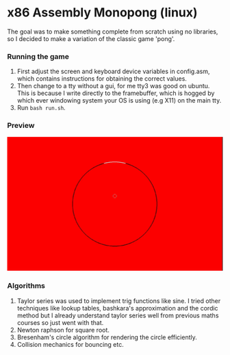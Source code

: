 # x86 Assembly Monopong (linux)
The goal was to make something complete from scratch using no libraries, so I decided to make a variation of the classic game 'pong'. 

### Running the game
1. First adjust the screen and keyboard device variables in config.asm, which contains instructions for obtaining the correct values.
2. Then change to a tty without a gui, for me tty3 was good on ubuntu. This is because I write directly to the framebuffer, which is hogged by which ever windowing system your OS is using (e.g X11) on the main tty.
3. Run `bash run.sh`. 

### Preview
![preview](./monopong-preview.gif)

### Algorithms
1. Taylor series was used to implement trig functions like sine. I tried other techniques like lookup tables, bashkara's approximation and the cordic method but I already understand taylor series well from previous maths courses so just went with that.
2. Newton raphson for square root.
3. Bresenham's circle algorithm for rendering the circle efficiently.
4. Collision mechanics for bouncing etc.
